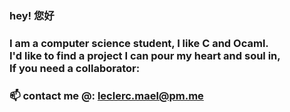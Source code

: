 ### hey! 您好

### I am a computer science student, I like C and Ocaml.<br/>I'd like to find a project I can pour my heart and soul in,<br/>If you need a collaborator:
### 📫 contact me @: leclerc.mael@pm.me

<!--
**sudosmile/sudosmile** is a ✨ _special_ ✨ repository because its `README.md` (this file) appears on your GitHub profile.

Here are some ideas to get you started:

- 🔭 I’m currently working on ...
- 🌱 I’m currently learning ...
- 👯 I’m looking to collaborate on ...
- 🤔 I’m looking for help with ...
- 💬 Ask me about ...
- 😄 Pronouns: ...
- ⚡ Fun fact: ...
-->
